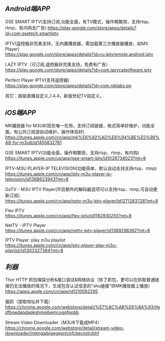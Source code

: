 ## ***Android端APP***
	
GSE SMART IPTV(支持订阅,功能全面，有TV模式，操作稍繁琐，支持rtsp、rtmp，有内购去广告) 
https://play.google.com/store/apps/details?id=com.gsetech.smartiptv

IPTV(遥控器非完美支持，无内置播放器，需加载第三方播放器播放，如MX Player)  
https://play.google.com/store/apps/details?id=ru.iptvremote.android.iptv

LAZY IPTV（可订阅,遥控器非完美支持，免费有广告）  
https://play.google.com/store/apps/details?id=com.lazycatsoftware.iptv

Perfect Player IPTV(支持遥控器)  
https://play.google.com/store/apps/details?id=com.niklabs.pp

其它：超级直播自定义_1.4.4，新版世纪TV自定义。

## ***iOS端APP***

MK播放器 for M3U8(现在唯一在用，支持订阅链接，格式简单好维护，功能全面，有公共订阅源自动维护，操作体验好)  
https://itunes.apple.com/cn/app/mk%E6%92%AD%E6%94%BE%E5%99%A8-for-m3u8/id1455832781

GSE SMART IPTV(功能全面，操作稍繁琐，支持rtsp、rtmp，有内购)  
https://itunes.apple.com/us/app/gse-smart-iptv/id1028734023?mt=8

IPTV-M3U PLAYER-IP TELEVISION(功能简单，默认自动支持支持rtsp、rtmp)  
https://itunes.apple.com/cn/app/iptv-m3u-player-ip-television/id1368623943?mt=8

GoTV - M3U IPTV Player(开启额外的解码器选项可以支持rtsp、rtmp,可自动更新订阅)  
https://itunes.apple.com/cn/app/gotv-m3u-iptv-player/id1271283728?mt=8

Flex IPTV  
https://itunes.apple.com/cn/app/flex-iptv/id1182930255?mt=8

NetTV - IPTV Player  
https://itunes.apple.com/cn/app/nettv-iptv-player/id1369298362?mt=8

IPTV Player: play m3u playlist  
https://itunes.apple.com/cn/app/iptv-player-play-m3u-playlist/id1303327384?mt=8

## ***利器***
Thor HTTP 抓包嗅探分析&接口调试&网络协议（除了抓包，更可以在抓取普通链接仍无法播放的情况下，生成包含认证信息的“shu链接”供MK播放器上播放）
https://apps.apple.com/cn/app/id1210562295

猫抓（提取地址并下载）  
https://chrome.google.com/webstore/detail/%E7%8C%AB%E6%8A%93/jfedfbgedapdagkghmgibemcoggfppbb

Stream Video Downloader（M3U8下载成MP4）  
https://chrome.google.com/webstore/detail/stream-video-downloader/imkngaibigegepnlckfcbecjoilcjbhf
